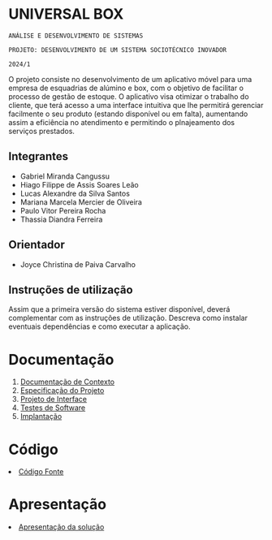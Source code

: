 # UNIVERSAL BOX

`ANÁLISE E DESENVOLVIMENTO DE SISTEMAS`

`PROJETO: DESENVOLVIMENTO DE UM SISTEMA SOCIOTÉCNICO INOVADOR`

`2024/1`

O projeto consiste no desenvolvimento de um aplicativo móvel para uma empresa de esquadrias de alúmino e box, com o objetivo de facilitar o processo de gestão de estoque. O aplicativo visa otimizar o trabalho do cliente, que terá acesso a uma interface intuitiva que lhe permitirá gerenciar facilmente o seu produto (estando disponível ou em falta), aumentando assim a eficiência no atendimento e permitindo o plnajeamento dos serviços prestados. 

## Integrantes

* Gabriel Miranda Cangussu
* Hiago Filippe de Assis Soares Leão
* Lucas Alexandre da Silva Santos
* Mariana Marcela Mercier de Oliveira
* Paulo Vitor Pereira Rocha
* Thassia Diandra Ferreira

## Orientador

* Joyce Christina de Paiva Carvalho

## Instruções de utilização

Assim que a primeira versão do sistema estiver disponível, deverá complementar com as instruções de utilização. Descreva como instalar eventuais dependências e como executar a aplicação.

# Documentação

<ol>
<li><a href="docs/01-Documentação de Contexto.md"> Documentação de Contexto</a></li>
<li><a href="docs/02-Especificação do Projeto.md"> Especificação do Projeto</a></li>
<li><a href="docs/03-Projeto de Interface.md"> Projeto de Interface</a></li>
<li><a href="docs/04-Testes de Software.md"> Testes de Software</a></li>
<li><a href="docs/05-Implantação.md"> Implantação</a></li>
</ol>

# Código

<li><a href="src/README.md"> Código Fonte</a></li>

# Apresentação

<li><a href="presentation/README.md"> Apresentação da solução</a></li>

